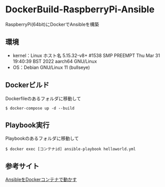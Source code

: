 # DockerBuild-RaspberryPi-Ansible
RaspberryPi(64bit)にDockerでAnsibleを構築

## 環境
- kernel：Linux ホスト名 5.15.32-v8+ #1538 SMP PREEMPT Thu Mar 31 19:40:39 BST 2022 aarch64 GNU/Linux
- OS：Debian GNU/Linux 11 (bullseye)

## Dockerビルド
Dockerfileのあるフォルダに移動して
```shell
$ docker-compose up -d --build
```

## Playbook実行
Playbookのあるフォルダに移動して
```shell
$ docker exec [コンテナid] ansible-playbook helloworld.yml
```

## 参考サイト
[AnsibleをDockerコンテナで動かす](https://qiita.com/satken2/items/f0ae21b9fb6e784e7ae8)
